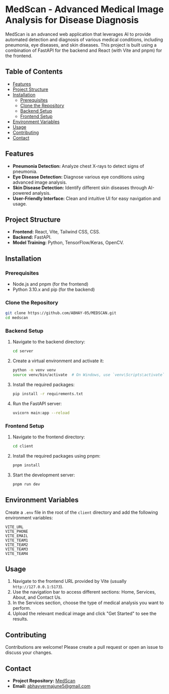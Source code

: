 # MedScan - Advanced Medical Image Analysis for Disease Diagnosis

MedScan is an advanced web application that leverages AI to provide automated detection and diagnosis of various medical conditions, including pneumonia, eye diseases, and skin diseases. This project is built using a combination of FastAPI for the backend and React (with Vite and pnpm) for the frontend.

## Table of Contents

- [Features](#features)
- [Project Structure](#project-structure)
- [Installation](#installation)
  - [Prerequisites](#prerequisites)
  - [Clone the Repository](#clone-the-repository)
  - [Backend Setup](#backend-setup)
  - [Frontend Setup](#frontend-setup)
- [Environment Variables](#environment-variables)
- [Usage](#usage)
- [Contributing](#contributing)
- [Contact](#contact)

## Features

- **Pneumonia Detection:** Analyze chest X-rays to detect signs of pneumonia.
- **Eye Disease Detection:** Diagnose various eye conditions using advanced image analysis.
- **Skin Disease Detection:** Identify different skin diseases through AI-powered analysis.
- **User-Friendly Interface:** Clean and intuitive UI for easy navigation and usage.

## Project Structure

- **Frontend:** React, Vite, Tailwind CSS, CSS.
- **Backend:** FastAPI.
- **Model Training:** Python, TensorFlow/Keras, OpenCV.

## Installation

### Prerequisites

- Node.js and pnpm (for the frontend)
- Python 3.10.x and pip (for the backend)

### Clone the Repository

```sh
git clone https://github.com/ABHAY-05/MEDSCAN.git
cd medscan
```

### Backend Setup

1. Navigate to the backend directory:

    ```sh
    cd server
    ```

2. Create a virtual environment and activate it:

    ```sh
    python -m venv venv
    source venv/bin/activate  # On Windows, use `venv\Scripts\activate`
    ```

3. Install the required packages:

    ```sh
    pip install -r requirements.txt
    ```

4. Run the FastAPI server:

    ```sh
    uvicorn main:app --reload
    ```

### Frontend Setup

1. Navigate to the frontend directory:

    ```sh
    cd client
    ```

2. Install the required packages using pnpm:

    ```sh
    pnpm install
    ```

3. Start the development server:

    ```sh
    pnpm run dev
    ```

## Environment Variables

Create a `.env` file in the root of the `client` directory and add the following environment variables:

```plaintext
VITE_URL
VITE_PHONE
VITE_EMAIL
VITE_TEAM1
VITE_TEAM2
VITE_TEAM3
VITE_TEAM4
```

## Usage

1. Navigate to the frontend URL provided by Vite (usually `http://127.0.0.1:5173`).
2. Use the navigation bar to access different sections: Home, Services, About, and Contact Us.
3. In the Services section, choose the type of medical analysis you want to perform.
4. Upload the relevant medical image and click "Get Started" to see the results.

## Contributing

Contributions are welcome! Please create a pull request or open an issue to discuss your changes.

## Contact

- **Project Repository:** [MedScan](https://github.com/ABHAY-05/MEDSCAN.git)
- **Email:** abhayvermajune5@gmail.com
